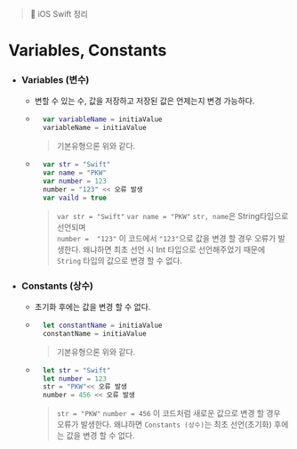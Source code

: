 > 📝 iOS Swift 정리

# Variables, Constants

- ### Variables (변수)
    - 변할 수 있는 수, 값을 저장하고 저장된 값은 언제는지 변경 가능하다.
    
    - ```swift
        var variableName = initiaValue 
        variableName = initiaValue 
        ```
        > 기본유형으론 위와 같다.
    
    - ```swift
        var str = "Swift"
        var name = "PKW"
        var number = 123
        number = "123" << 오류 발생
        var vaild = true
        ```
        > `var str = "Swift"` `var name = "PKW"` `str, name`은 String타입으로 선언되며 <br>
        > `number =  "123"` 이 코드에서 `"123"`으로 값을 변경 할 경우 오류가 발생한다. 왜냐하면 최초 선언 시 Int 타입으로 선언해주었기 때문에 `String` 타입의 값으로 변경 할 수 없다.

- ### Constants (상수) 
    -  초기화 후에는 값을 변경 할 수 없다.
    
    - ```swift
        let constantName = initiaValue 
        constantName = initiaValue 
        ```
        > 기본유형으론 위와 같다.
    
    - ```swift
        let str = "Swift"
        let number = 123
        str = "PKW"<< 오류 발생
        number = 456 << 오류 발생
        ```
        > `str = "PKW"` `number = 456` 이 코드처럼 새로운 값으로 변경 할 경우 오류가 발생한다. 왜냐하면 `Constants (상수)`는 최초 선언(초기화) 후에는 값을 변경 할 수 없다.

